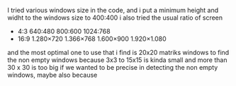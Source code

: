 I tried various windows size in the code, and i put a minimum height and widht to the windows size to 400:400
i also tried the usual ratio of screen
- 4:3
640:480
800:600
1024:768
- 16:9
1.280×720 
1.366×768
1.600×900
1.920×1.080

and the most optimal one to use that i find is 20x20 matriks windows to find the non empty windows because 3x3 to 15x15 is kinda small and more than 30 x 30 is too big if we wanted to be precise in detecting the non empty windows, maybe also because 